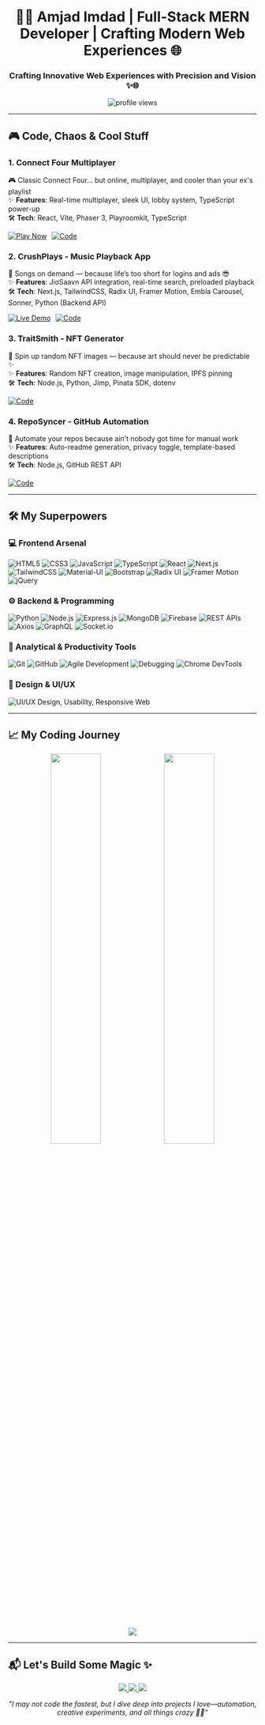 <h1 align="center">👨‍💻 Amjad Imdad | Full-Stack MERN Developer | Crafting Modern Web Experiences 🌐</h1>
<h3 align="center">Crafting Innovative Web Experiences with Precision and Vision ✨🌐</h3>

<p align="center">
  <img src="https://komarev.com/ghpvc/?username=amjadimdad00&label=Profile%20views&color=0e75b6&style=flat" alt="profile views" />
</p>

---

## 🎮 Code, Chaos & Cool Stuff

### 1. Connect Four Multiplayer  
🎮 Classic Connect Four… but online, multiplayer, and cooler than your ex's playlist  
✨ **Features**: Real-time multiplayer, sleek UI, lobby system, TypeScript power-up  
🛠️ **Tech**: React, Vite, Phaser 3, Playroomkit, TypeScript  

<div style="display: flex; gap: 10px; margin-top: 5px;">
  <a href="https://connectfourmp.vercel.app">
    <img src="https://img.shields.io/badge/🕹️_Play_Now-FF6600?style=for-the-badge" alt="Play Now">
  </a>
  <a href="https://github.com/amjadimdad00/ConnectFourMP">
    <img src="https://img.shields.io/badge/💻_Code-181717?style=for-the-badge&logo=github" alt="Code">
  </a>
</div>

### 2. CrushPlays - Music Playback App  
🎵 Songs on demand — because life’s too short for logins and ads 😎  
✨ **Features**: JioSaavn API integration, real-time search, preloaded playback  
🛠️ **Tech**: Next.js, TailwindCSS, Radix UI, Framer Motion, Embla Carousel, Sonner, Python (Backend API)  

<div style="display: flex; gap: 10px; margin-top: 5px;">
  <a href="https://crushplays.vercel.app">
    <img src="https://img.shields.io/badge/🚀_Live_Demo-1DB954?style=for-the-badge&logo=spotify" alt="Live Demo">
  </a>
  <a href="https://github.com/amjadimdad00/CrushPlays">
    <img src="https://img.shields.io/badge/💻_Code-181717?style=for-the-badge&logo=github" alt="Code">
  </a>
</div>

### 3. TraitSmith - NFT Generator  
🎨 Spin up random NFT images — because art should never be predictable ✨  
✨ **Features**: Random NFT creation, image manipulation, IPFS pinning  
🛠️ **Tech**: Node.js, Python, Jimp, Pinata SDK, dotenv  

<div style="display: flex; gap: 10px; margin-top: 5px;">
  <a href="https://github.com/amjadimdad00/TraitSmith">
    <img src="https://img.shields.io/badge/💻_Code-181717?style=for-the-badge&logo=github" alt="Code">
  </a>
</div>

### 4. RepoSyncer - GitHub Automation  
🤖 Automate your repos because ain’t nobody got time for manual work  
✨ **Features**: Auto-readme generation, privacy toggle, template-based descriptions  
🛠️ **Tech**: Node.js, GitHub REST API  

<div style="display: flex; gap: 10px; margin-top: 5px;">
  <a href="https://github.com/amjadimdad00/RepoSyncer">
    <img src="https://img.shields.io/badge/💻_Code-181717?style=for-the-badge&logo=github" alt="Code">
  </a>
</div>

---

## 🛠️ My Superpowers

### 💻 Frontend Arsenal
![HTML5](https://img.shields.io/badge/-HTML5-E34F26?logo=html5&logoColor=white&style=flat)
![CSS3](https://img.shields.io/badge/-CSS3-1572B6?logo=css3&logoColor=white&style=flat)
![JavaScript](https://img.shields.io/badge/-JavaScript-F7DF1E?logo=javascript&logoColor=black&style=flat)
![TypeScript](https://img.shields.io/badge/-TypeScript-007ACC?logo=typescript&logoColor=white&style=flat)
![React](https://img.shields.io/badge/-React-61DAFB?logo=react&logoColor=black&style=flat)
![Next.js](https://img.shields.io/badge/-Next.js-000000?logo=nextdotjs&logoColor=white&style=flat)
![TailwindCSS](https://img.shields.io/badge/-TailwindCSS-38B2AC?logo=tailwind-css&logoColor=white&style=flat)
![Material-UI](https://img.shields.io/badge/-Material--UI-0081CB?logo=mui&logoColor=white&style=flat)
![Bootstrap](https://img.shields.io/badge/-Bootstrap-7952B3?logo=bootstrap&logoColor=white&style=flat)
![Radix UI](https://img.shields.io/badge/-Radix_UI-111111?logo=data:image/svg+xml;base64,...&style=flat)
![Framer Motion](https://img.shields.io/badge/-Framer_Motion-0055FF?logo=framer&logoColor=white&style=flat)
![jQuery](https://img.shields.io/badge/-jQuery-0769AD?logo=jquery&logoColor=white&style=flat)

### ⚙️ Backend & Programming
![Python](https://img.shields.io/badge/-Python-3776AB?logo=python&logoColor=white&style=flat)
![Node.js](https://img.shields.io/badge/-Node.js-339933?logo=nodedotjs&logoColor=white&style=flat)
![Express.js](https://img.shields.io/badge/-Express-000000?logo=express&logoColor=white&style=flat)
![MongoDB](https://img.shields.io/badge/-MongoDB-47A248?logo=mongodb&logoColor=white&style=flat)
![Firebase](https://img.shields.io/badge/-Firebase-FFCA28?logo=firebase&logoColor=black&style=flat)
![REST APIs](https://img.shields.io/badge/-REST_API-4FC08D?style=flat)
![Axios](https://img.shields.io/badge/-Axios-5A29E4?logo=axios&logoColor=white&style=flat)
![GraphQL](https://img.shields.io/badge/-GraphQL-E10098?logo=graphql&logoColor=white&style=flat)
![Socket.io](https://img.shields.io/badge/-Socket.io-010101?logo=socket.io&logoColor=white&style=flat)

### 🧠 Analytical & Productivity Tools
![Git](https://img.shields.io/badge/-Git-F05032?logo=git&logoColor=white&style=flat)
![GitHub](https://img.shields.io/badge/-GitHub-181717?logo=github&logoColor=white&style=flat)
![Agile Development](https://img.shields.io/badge/-Agile_Development-FF0066?style=flat)
![Debugging](https://img.shields.io/badge/-Debugging-007ACC?style=flat)
![Chrome DevTools](https://img.shields.io/badge/-Chrome_DevTools-4285F4?style=flat)

### 🎨 Design & UI/UX
![UI/UX Design, Usability, Responsive Web](https://img.shields.io/badge/-UI%2FUX_Design%20|%20Usability%20|%20Responsive_Web-FF4081?style=flat)

---

## 📈 My Coding Journey

<p align="center">
  <img width="45%" src="https://github-readme-stats.vercel.app/api?username=amjadimdad00&show_icons=true&theme=dark&hide_border=true" />
  <img width="45%" src="https://github-readme-streak-stats.herokuapp.com/?user=amjadimdad00&theme=dark&hide_border=true" />
</p>

<p align="center">
  <img src="https://github-readme-activity-graph.vercel.app/graph?username=amjadimdad00&theme=react-dark&hide_border=true" />
</p>

---

## 📬 Let's Build Some Magic ✨

<p align="center">
  <a href="https://linkedin.com/in/amjadimdad">
    <img src="https://img.shields.io/badge/Let's_Connect_on_LinkedIn-0A66C2?style=for-the-badge&logo=linkedin" />
  </a>
  <a href="mailto:amjadimdad65@gmail.com">
    <img src="https://img.shields.io/badge/Email_Me-D14836?style=for-the-badge&logo=gmail&logoColor=white" />
  </a>
  <a href="https://amjadimdad00.vercel.app">
    <img src="https://img.shields.io/badge/🎨_Portfolio-FF4088?style=for-the-badge&logo=vercel" />
  </a>
</p>

<p align="center"><i>"I may not code the fastest, but I dive deep into projects I love—automation, creative experiments, and all things crazy 🤖✨"</i></p>
